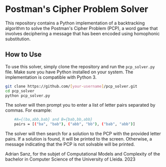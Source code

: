 # Postman's Cipher Problem Solver


This repository contains a Python implementation of a backtracking algorithm to solve the Postman's Cipher Problem (PCP), a word game that involves deciphering a message that has been encoded using homophonic substitution.

## How to Use

To use this solver, simply clone the repository and run the `pcp_solver.py` file. Make sure you have Python installed on your system. The implementation is compatible with Python 3.

```bash
git clone https://github.com/[your-username]/pcp_solver.git
cd pcp_solver
python pcp_solver.py
```
The solver will then prompt you to enter a list of letter pairs separated by commas. For example:
    
```bash
    #A={(ba,abb,bab} and B={bab,bb,abb}
    pairs = [("ba", "bab"), ("abb", "bb"), ("bab", "abb")]
```
The solver will then search for a solution to the PCP with the provided letter pairs. If a solution is found, it will be printed to the screen. Otherwise, a message indicating that the PCP is not solvable will be printed.

Adrian Sanz, for the subjet of Computational Models and Complexity of the bachelor in Computer Science of the University of Lleida.
2023
